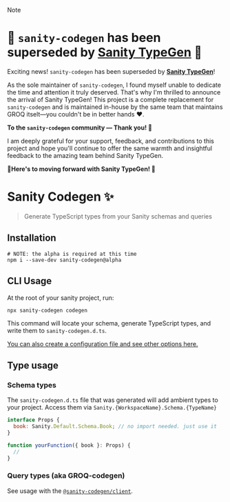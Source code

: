 > [!NOTE]
> # 🎉 `sanity-codegen` has been superseded by [Sanity TypeGen][sanity-typegen] 🎉
> 
> Exciting news! `sanity-codegen` has been superseded by [**Sanity TypeGen**][sanity-typegen]!
> 
> As the sole maintainer of `sanity-codegen`, I found myself unable to dedicate the time and attention it truly deserved. That's why I'm thrilled to announce the arrival of Sanity TypeGen! This project is a complete replacement for `sanity-codegen` and is maintained in-house by the same team that maintains GROQ itselt—you couldn't be in better hands ❤️.
> 
> **To the `sanity-codegen` community — Thank you! 💖**
> 
> I am deeply grateful for your support, feedback, and contributions to this project and hope you'll continue to offer the same warmth and insightful feedback to the amazing team behind Sanity TypeGen.
> 
> **🌟Here's to moving forward with Sanity TypeGen! 🌟**

[sanity-typegen]: https://www.sanity.io/blog/introducing-sanity-typegen

# Sanity Codegen ✨

> Generate TypeScript types from your Sanity schemas and queries

## Installation

```
# NOTE: the alpha is required at this time
npm i --save-dev sanity-codegen@alpha
```

## CLI Usage

At the root of your sanity project, run:

```
npx sanity-codegen codegen
```

This command will locate your schema, generate TypeScript types, and write them to `sanity-codegen.d.ts`.

[You can also create a configuration file and see other options here.](./packages/cli)

## Type usage

### Schema types

The `sanity-codegen.d.ts` file that was generated will add ambient types to your project. Access them via `Sanity.{WorkspaceName}.Schema.{TypeName}`

```js
interface Props {
  book: Sanity.Default.Schema.Book; // no import needed. just use it
}

function yourFunction({ book }: Props) {
  //
}
```

### Query types (aka GROQ-codegen)

See usage with the [`@sanity-codegen/client`](./packages/client).
